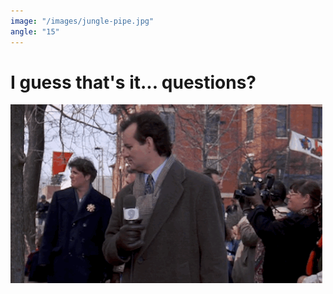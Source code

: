 ```yaml
---
image: "/images/jungle-pipe.jpg"
angle: "15"
---
```


# I guess that's it... questions?

![](./images/groundhog.gif)
